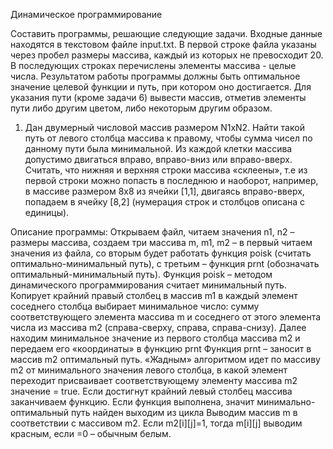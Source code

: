 Динамическое программирование

Составить программы, решающие следующие задачи. Входные данные находятся в текстовом файле input.txt. В первой строке файла указаны через пробел размеры массива, каждый из которых не превосходит 20. В последующих строках перечислены элементы массива - целые числа. Результатом работы программы должны быть оптимальное значение целевой функции и путь, при котором оно достигается.
 Для указания пути (кроме задачи 6) вывести массив, отметив элементы пути либо другим цветом, либо некоторым другим образом.

1.	Дан двумерный числовой массив размером N1xN2. Найти такой путь от левого столбца массива к правому, чтобы сумма чисел по данному пути была минимальной. Из каждой клетки массива допустимо двигаться вправо, вправо-вниз или вправо-вверх. Считать, что нижняя и верхняя строки массива «склеены», т.е из первой строки можно попасть в последнюю и наоборот, например, в массиве размером 8х8 из ячейки [1,1], двигаясь вправо-вверх, попадаем в ячейку [8,2] (нумерация строк и столбцов описана с единицы).

Описание программы: 
Открываем файл, читаем значения n1, n2 – размеры массива, создаем три массива m, m1, m2 – в первый читаем значения из файла, со вторым будет работать функция poisk (считать оптимально-минимальный путь), с третьим –  функция prnt (обозначать оптимальный-минимальный путь).
Функция poisk – методом динамического программирования считает минимальный путь. Копирует крайний правый столбец в массив m1 в каждый элемент соседнего столбца выбирает минимальное число: сумму соответствующего элемента массива m и соседнего от этого элемента числа из массива m2 (справа-сверху, справа, справа-снизу).
Далее находим минимальное значение из первого столбца массива m2 и передаем его «координаты» в функцию prnt 
Функция prnt – заносит в массив m2 оптимальный путь. «Жадным» алгоритмом идет по массиву m2 от минимального значения левого столбца, в какой элемент переходит присваивает соответствующему элементу массива m2 значение = true. Если достигнут крайний левый столбец массива заканчиваем функцию. Если функция выполнена, значит минимально-оптимальный путь найден выходим из цикла
Выводим массив m в соответствии с массивом m2. Если m2[i][j]=1, тогда m[i][j] выводим красным, если =0 – обычным белым.
